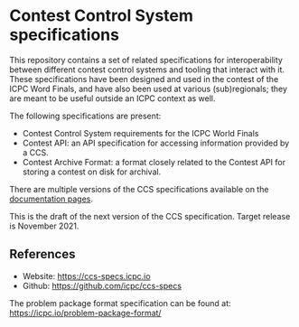 # Contest Control System specifications

This repository contains a set of related specifications for
interoperability between different contest control systems and tooling
that interact with it. These specifications have been designed and
used in the contest of the ICPC Word Finals, and have also been used
at various (sub)regionals; they are meant to be useful outside an ICPC
context as well.

The following specifications are present:

* Contest Control System requirements for the ICPC World Finals
* Contest API: an API specification for accessing information
  provided by a CCS.
* Contest Archive Format: a format closely related to the Contest API
  for storing a contest on disk for archival.

There are multiple versions of the CCS specifications available on the
[documentation pages](https://ccs-specs.icpc.io/).

This is the draft of the next version of the CCS specification. Target
release is November 2021.

## References

* Website: <https://ccs-specs.icpc.io>
* Github: <https://github.com/icpc/ccs-specs>

The problem package format specification can be found at: <https://icpc.io/problem-package-format/>

